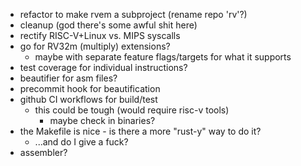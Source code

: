 * refactor to make rvem a subproject (rename repo 'rv'?)
* cleanup (god there's some awful shit here)
* rectify RISC-V+Linux vs. MIPS syscalls
* go for RV32m (multiply) extensions?
  * maybe with separate feature flags/targets for what it supports
* test coverage for individual instructions?
* beautifier for asm files?
* precommit hook for beautification
* github CI workflows for build/test
  * this could be tough (would require risc-v tools)
    * maybe check in binaries?
* the Makefile is nice - is there a more "rust-y" way to do it?
  * ...and do I give a fuck?
* assembler?
